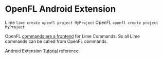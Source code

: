 OpenFL Android Extension
==========================

 Lime	 `lime create openfl project MyProject`
 OpenFL	 `openfl create project MyProject` 
 
OpenFL [commands are a frontend][1] for Lime Commands. So all Lime commands can be called from OpenFL commands.

Android Extension [Tutorial][2] reference








[1]: http://www.openfl.org/learn/docs/tools/
[2]: https://player03.com/2014/08/09/openfl-extensions/
 